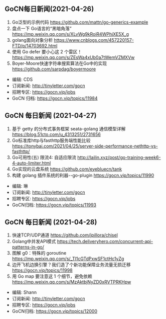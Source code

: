 ## GoCN每日新闻(2021-04-26)

1. Go泛型的示例代码 https://github.com/mattn/go-generics-example
2. 盘点一下 Go语言的“黑暗角落” https://mp.weixin.qq.com/s/XLvWg9kRoiR4WPhjXE5X_g
3. golang面向对象分析 https://www.cnblogs.com/457220157-FTD/p/14703692.html
4. 使用 Go defer 要小心这 2 个雷区！ https://mp.weixin.qq.com/s/ZEsWa4xUb0a7tWemVZMXVw
5. Boyer-Moore快速字符串搜索算法在Go中的实现 https://github.com/sarpdag/boyermoore

* 编辑: CDS
* 订阅新闻: http://tinyletter.com/gocn
* 招聘专区: https://gocn.vip/jobs
* GoCN 归档: https://gocn.vip/topics/11984

## GoCN 每日新闻 (2021-04-27)

1. 基于 getty 的分布式事务框架 seata-golang 通信模型详解 https://blog.51cto.com/u_4313251/2731656
2. Go标准库http与fasthttp服务端性能比较 https://tonybai.com/2021/04/25/server-side-performance-nethttp-vs-fasthttp/
3. Go可用性(五) 限流4: 自适应限流 http://lailin.xyz/post/go-training-week6-4-auto-limiter.html
4. Go实现的云盘系统 https://github.com/eyebluecn/tank
5. 构建 golang 插件系统的利器--go-plugin https://gocn.vip/topics/11990

- 编辑: 琳 
- 订阅新闻: http://tinyletter.com/gocn
- 招聘专区: https://gocn.vip/jobs
- GoCN归档: https://gocn.vip/topics/11993

## GoCN 每日新闻 (2021-04-28)

1. 快速TCP/UDP通道 https://github.com/jpillora/chisel
2. Golang中并发API模式 https://tech.deliveryhero.com/concurrent-api-patterns-in-go/
3. 图解 g0：特殊的 goroutine https://mp.weixin.qq.com/s/_Tl1cGTdPxwSF1ctHc1yZg
4. 边开飞机边换引擎？我们造了个新功能保障业务流量无损迁移 https://gocn.vip/topics/11998
5. 用 Go map 要注意这 1 个细节，避免依赖 https://mp.weixin.qq.com/s/MzAktbjNyZD0xRVTPRKHpw

- 编辑: Shann 
- 订阅新闻: http://tinyletter.com/gocn
- 招聘专区: https://gocn.vip/jobs
- GoCN归档: https://gocn.vip/topics/12000
